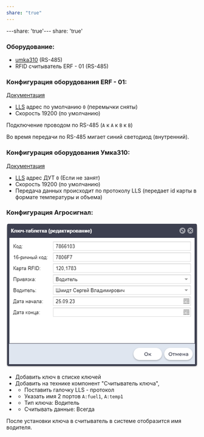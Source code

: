 ```yaml
---
share: "true"
---
```


---share: 'true'---
share: 'true'

### Оборудование:
* [umka310](../umka310.md) (RS-485)
* RFID считыватель ERF - 01 (RS-485)

### Конфигурация оборудования ERF - 01:
[Документация](https://exzotron.ru/wp-content/uploads/2016/06/ERF-01.pdf)
* [LLS](../../info/dataFormat/LLS/LLS.md.md) адрес по умолчанию `0` (перемычки сняты) 
* Скорость 19200 (по умолчанию)

Подключение проводом по RS-485 (`A` к `A` к `B` к `B`)

Во время передачи по RS-485 мигает синий светодиод (внутренний).

### Конфигурация оборудования Умка310:
[Документация](https://trivi.ru/static/files/common/UMKa/rukovodstvoumka310.pdf)
* [LLS](../../info/dataFormat/LLS/LLS.md.md) адрес ДУТ `0` (Если не занят)
* Скорость 19200 (по умолчанию)
* Передача данных происходит по протоколу LLS (передает id карты в формате температуры и объема)

### Конфигурация Агросигнал:
![Alt text](./image.png)

* Добавить ключ в списке ключей
* Добавить на технике компонент "Считыватель ключа", 
* * Поставить галочку LLS - протокол
* * Указать имя 2 портов `A:fuel1`, `A:temp1`
* * Тип ключа: Водитель
* * Считывать данные: Всегда

После установки ключа в считыватель в системе отобразится имя водителя. 